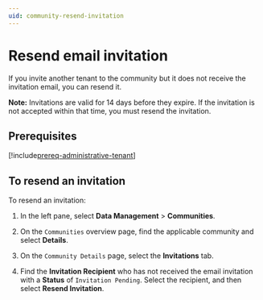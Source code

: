 ```yaml
---
uid: community-resend-invitation
---
```


# Resend email invitation

If you invite another tenant to the community but it does not receive the invitation email, you can resend it. 

**Note:** Invitations are valid for 14 days before they expire. If the invitation is not accepted within that time, you must resend the invitation.

## Prerequisites

[!include[prereq-administrative-tenant](includes/prereq-administrative-tenant.md)]

## To resend an invitation

To resend an invitation:

1. In the left pane, select **Data Management** > **Communities**.

1. On the `Communities` overview page, find the applicable community and select **Details**.

1. On the `Community Details` page, select the **Invitations** tab.

1. Find the **Invitation Recipient** who has not received the email invitation with a **Status** of `Invitation Pending`. Select the recipient, and then select **Resend Invitation**.
